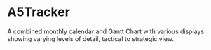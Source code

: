 # A5Tracker
A combined monthly calendar and Gantt Chart with various displays showing varying levels of detail, tactical to strategic view.
